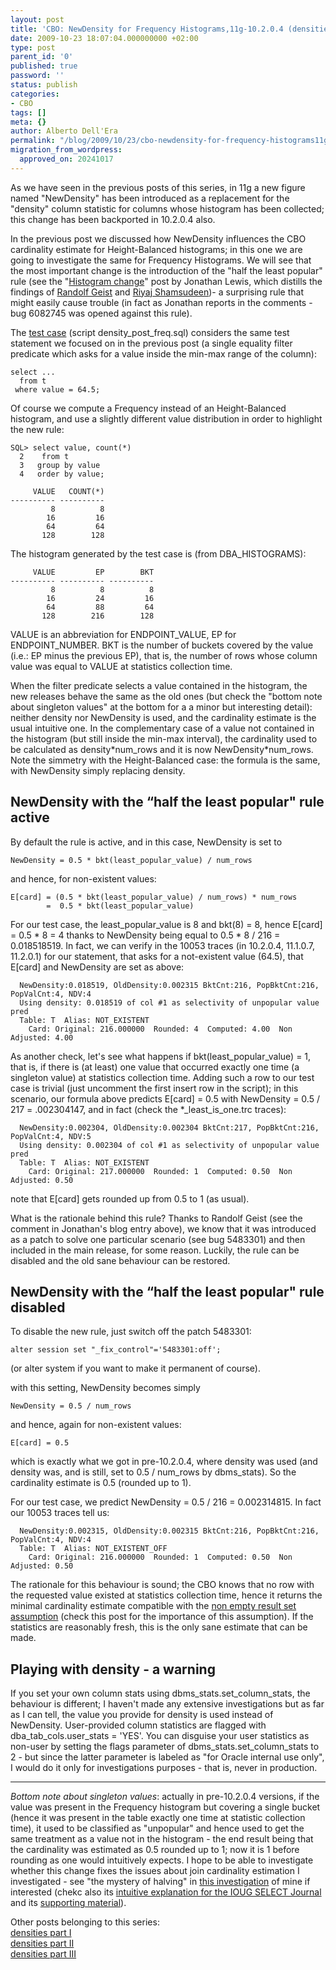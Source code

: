 ```yaml
---
layout: post
title: 'CBO: NewDensity for Frequency Histograms,11g-10.2.0.4 (densities part IV)'
date: 2009-10-23 18:07:04.000000000 +02:00
type: post
parent_id: '0'
published: true
password: ''
status: publish
categories:
- CBO
tags: []
meta: {}
author: Alberto Dell'Era
permalink: "/blog/2009/10/23/cbo-newdensity-for-frequency-histograms11g-10204-densities-part-iv/"
migration_from_wordpress:
  approved_on: 20241017
---
```

As we have seen in the previous posts of this series, in 11g a new figure named "NewDensity" has been introduced as a replacement for the "density" column statistic for columns whose histogram has been collected; this change has been backported in 10.2.0.4 also. 

In the previous post we discussed how NewDensity influences the CBO cardinality estimate for Height-Balanced histograms; in this one we are going to investigate the same for Frequency Histograms. We will see that the most important change is the introduction of the "half the least popular" rule (see the "[Histogram change](http://jonathanlewis.wordpress.com/2009/04/23/histogram-change)" post by Jonathan Lewis, which distills the findings of [Randolf Geist](http://oracle-randolf.blogspot.com/2009/01/correlation-nocorrelation-and-extended.html) and [Riyaj Shamsudeen](http://orainternals.wordpress.com/2008/12/19/correlation-nocorrelation-and-extended-stats/))- a surprising rule that might easily cause trouble (in fact as Jonathan reports in the comments - bug 6082745 was opened against this rule).

The [test case](/assets/files/2009/10/density_post_freq.zip) (script density_post_freq.sql) considers the same test statement we focused on in the previous post (a single equality filter predicate which asks for a value inside the min-max range of the column):
```plsql
select ...
  from t
 where value = 64.5;
```
Of course we compute a Frequency instead of an Height-Balanced histogram, and use a slightly different value distribution in order to highlight the new rule:
```plsql
SQL> select value, count(*)
  2    from t
  3   group by value
  4   order by value;
```
```
     VALUE   COUNT(*)
---------- ----------
         8          8
        16         16
        64         64
       128        128
```

The histogram generated by the test case is (from DBA_HISTOGRAMS):
```
     VALUE         EP        BKT
---------- ---------- ----------
         8          8          8
        16         24         16
        64         88         64
       128        216        128
```
VALUE is an abbreviation for ENDPOINT_VALUE, EP for ENDPOINT_NUMBER.
BKT is the number of buckets covered by the value (i.e.: EP minus the previous EP), that is, the number of rows whose column value was equal to VALUE at statistics collection time.

When the filter predicate selects a value contained in the histogram, the new releases behave the same as the old ones (but check the "bottom note about singleton values" at the bottom for a a minor but interesting detail): neither density nor NewDensity is used, and the cardinality estimate is the usual intuitive one. In the complementary case of a value not contained in the histogram (but still inside the min-max interval), the cardinality used to be calculated as density\*num_rows and it is now NewDensity\*num_rows. Note the simmetry with the Height-Balanced case: the formula is the same, with NewDensity simply replacing density.

## NewDensity with the “half the least popular" rule active

By default the rule is active, and in this case, NewDensity is set to
```
NewDensity = 0.5 * bkt(least_popular_value) / num_rows
```
and hence, for non-existent values:
```
E[card] = (0.5 * bkt(least_popular_value) / num_rows) * num_rows
        =  0.5 * bkt(least_popular_value)
```

For our test case, the least_popular_value is 8 and bkt(8) = 8, hence E\[card\] = 0.5 * 8 = 4 thanks to  NewDensity being equal to 0.5 \* 8 / 216 = 0.018518519. In fact, we can verify in the 10053 traces (in 10.2.0.4, 11.1.0.7, 11.2.0.1) for our statement, that asks for a not-existent value (64.5), that E\[card\] and NewDensity are set as above:
```
  NewDensity:0.018519, OldDensity:0.002315 BktCnt:216, PopBktCnt:216, PopValCnt:4, NDV:4
  Using density: 0.018519 of col #1 as selectivity of unpopular value pred
  Table: T  Alias: NOT_EXISTENT
    Card: Original: 216.000000  Rounded: 4  Computed: 4.00  Non Adjusted: 4.00
```

As another check, let's see what happens if bkt(least_popular_value) = 1, that is, if there is (at least) one value that occurred exactly one time (a singleton value) at statistics collection time. Adding such a row to our test case is trivial (just uncomment the first insert row in the script); in this scenario, our formula above predicts E\[card\] = 0.5 with NewDensity = 0.5 / 217 = .002304147, and in fact (check the \*_least_is_one.trc traces):
```
  NewDensity:0.002304, OldDensity:0.002304 BktCnt:217, PopBktCnt:216, PopValCnt:4, NDV:5
  Using density: 0.002304 of col #1 as selectivity of unpopular value pred
  Table: T  Alias: NOT_EXISTENT
    Card: Original: 217.000000  Rounded: 1  Computed: 0.50  Non Adjusted: 0.50
```
note that E\[card\] gets rounded up from 0.5 to 1 (as usual).

What is the rationale behind this rule? Thanks to Randolf Geist (see the comment in Jonathan's blog entry above), we know that it was introduced as a patch to solve one particular scenario (see bug 5483301) and then included in the main release, for some reason. Luckily, the rule can be disabled and the old sane behaviour can be restored.

## NewDensity with the “half the least popular" rule disabled

To disable the new rule, just switch off the patch 5483301:
```plsql  
alter session set "_fix_control"='5483301:off';
```
(or alter system if you want to make it permanent of course).

with this setting, NewDensity becomes simply
```
NewDensity = 0.5 / num_rows
```
and hence, again for non-existent values:
```
E[card] = 0.5
```
which is exactly what we got in pre-10.2.0.4, where density was used (and density was, and is still, set to 0.5 / num_rows by dbms_stats).  So the cardinality estimate is 0.5 (rounded up to 1).

For our test case, we predict NewDensity = 0.5 / 216 = 0.002314815. In fact our 10053 traces tell us:
```
  NewDensity:0.002315, OldDensity:0.002315 BktCnt:216, PopBktCnt:216, PopValCnt:4, NDV:4
  Table: T  Alias: NOT_EXISTENT_OFF
    Card: Original: 216.000000  Rounded: 1  Computed: 0.50  Non Adjusted: 0.50
```
The rationale for this behaviour is sound; the CBO knows that no row with the requested value existed at statistics collection time, hence it returns the minimal cardinality estimate compatible with the [non empty result set assumption](/blog/2009/09/03/cbo-the-non-empty-result-set-assumption) (check this post for the importance of this assumption). If the statistics are reasonably fresh, this is the only sane estimate that can be made.

## Playing with density - a warning

If you set your own column stats using dbms_stats.set_column_stats, the behaviour is different; I haven't made any extensive investigations but as far as I can tell, the value you provide for density is used instead of NewDensity. User-provided column statistics are flagged with dba_tab_cols.user_stats = 'YES'. You can disguise your user statistics as non-user by setting the flags parameter of dbms_stats.set_column_stats to 2 - but since the latter parameter is labeled as "for Oracle internal use only", I would do it only for investigations purposes - that is, never in production.

---
  
_Bottom note about singleton values_: actually in pre-10.2.0.4 versions, if the value was present in the Frequency histogram but covering a single bucket (hence it was present in the table exactly one time at statistic collection time), it used to be classified as "unpopular" and hence used to get the same treatment as a value not in the histogram - the end result being that the cardinality was estimated as 0.5 rounded up to 1; now it is 1 before rounding as one would intuitively expects. I hope to be able to investigate whether this change fixes the issues about join cardinality estimation I investigated - see "the mystery of halving" in [this investigation](/static_html/investigations/join_over_histograms/JoinOverHistograms.pdf) of mine if interested (chekc also its [intuitive explanation for the IOUG SELECT Journal](/static_html/investigations/join_over_histograms/JoinCardinalityEstimationWithHistogramsExplained.pdf) and its [supporting material](/static_html/investigations/join_over_histograms/JoinOverHistograms_supporting_material.zip)).

Other posts belonging to this series:  
[densities part I](/blog/2009/10/03/cbo-about-the-statistical-definition-of-cardinality-densities-part-i/)  
[densities part II](/blog/2009/10/10/cbo-the-formula-for-the-density-column-statistic-densities-part-ii/)  
[densities part III](/blog/2009/10/16/cbo-newdensity-replaces-density-in-11g-10204-densities-part-iii/)

